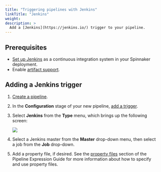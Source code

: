 ```yaml
---
title: "Triggering pipelines with Jenkins"
linkTitle: "Jenkins"
weight:
description: >
  Add a [Jenkins](https://jenkins.io/) trigger to your pipeline.
---
```



## Prerequisites

* [Set up Jenkins](/docs/setup/other_config/ci/jenkins/) as a continuous integration system in
    your Spinnaker deployment.
* Enable [artifact support](/docs/reference/artifacts/#enabling-artifact-support).  

## Adding a Jenkins trigger

1.  [Create a pipeline](/docs/guides/user/pipeline/managing-pipelines/#create-a-pipeline).
1.  In the **Configuration** stage of your new pipeline,
    [add a trigger](/docs/guides/user/pipeline/managing-pipelines/#add-a-trigger).
1.  Select **Jenkins** from the **Type** menu, which brings up the following
    screen:

    ![](add-trigger.png)

1.  Select a Jenkins master from the **Master** drop-down menu, then select a job from
    the **Job** drop-down.
1.  Add a property file, if desired. See the [property
    files](/docs/guides/user/pipeline/expressions/#property-files) section of the
    Pipeline Expression Guide for more information about how to specify and use
    property files.
